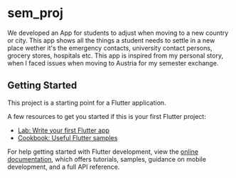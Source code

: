 # sem_proj

We developed an App for students to adjust when moving to a new country or city. This app shows all the things a student needs to settle in a new place wether it's the emergency contacts, university contact persons, grocery stores, hospitals etc. This app is inspired from my personal story, when I faced issues when moving to Austria for my semester exchange.

## Getting Started

This project is a starting point for a Flutter application.

A few resources to get you started if this is your first Flutter project:

- [Lab: Write your first Flutter app](https://docs.flutter.dev/get-started/codelab)
- [Cookbook: Useful Flutter samples](https://docs.flutter.dev/cookbook)

For help getting started with Flutter development, view the
[online documentation](https://docs.flutter.dev/), which offers tutorials,
samples, guidance on mobile development, and a full API reference.
